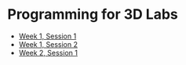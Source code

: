 # Programming for 3D Labs

- [Week 1, Session 1](./week1Session12024.md)
- [Week 1, Session 2](./week1Session22024.md)
- [Week 2, Session 1](./week2Session12024.md)
